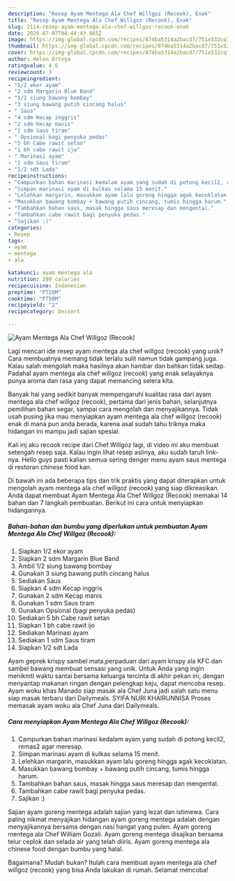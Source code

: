 ```yaml
---
description: "Resep Ayam Mentega Ala Chef Willgoz (Recook), Enak"
title: "Resep Ayam Mentega Ala Chef Willgoz (Recook), Enak"
slug: 2114-resep-ayam-mentega-ala-chef-willgoz-recook-enak
date: 2020-07-07T04:44:43.865Z
image: https://img-global.cpcdn.com/recipes/874ba5314a2bacd7/751x532cq70/ayam-mentega-ala-chef-willgoz-recook-foto-resep-utama.jpg
thumbnail: https://img-global.cpcdn.com/recipes/874ba5314a2bacd7/751x532cq70/ayam-mentega-ala-chef-willgoz-recook-foto-resep-utama.jpg
cover: https://img-global.cpcdn.com/recipes/874ba5314a2bacd7/751x532cq70/ayam-mentega-ala-chef-willgoz-recook-foto-resep-utama.jpg
author: Helen Ortega
ratingvalue: 4.6
reviewcount: 3
recipeingredient:
- "1/2 ekor ayam"
- "2 sdm Margarin Blue Band"
- "1/2 siung bawang bombay"
- "3 siung bawang putih cincang halus"
- " Saus"
- "4 sdm Kecap inggris"
- "2 sdm Kecap manis"
- "1 sdm Saus tiram"
- " Opsional bagi penyuka pedas"
- "5 bh Cabe rawit setan"
- "1 bh cabe rawit ijo"
- " Marinasi ayam"
- "1 sdm Saus tiram"
- "1/2 sdt Lada"
recipeinstructions:
- "Campurkan bahan marinasi kedalam ayam yang sudah di potong kecil2, remas2 agar meresap."
- "Simpan marinasi ayam di kulkas selama 15 menit."
- "Lelehkan margarin, masukkan ayam lalu goreng hingga agak kecoklatan."
- "Masukkan bawang bombay + bawang putih cincang, tumis hingga harum."
- "Tambahkan bahan saus, masak hingga saus meresap dan mengental."
- "Tambahkan cabe rawit bagi penyuka pedas."
- "Sajikan :)"
categories:
- Resep
tags:
- ayam
- mentega
- ala

katakunci: ayam mentega ala 
nutrition: 280 calories
recipecuisine: Indonesian
preptime: "PT28M"
cooktime: "PT50M"
recipeyield: "2"
recipecategory: Dessert

---
```



![Ayam Mentega Ala Chef Willgoz (Recook)](https://img-global.cpcdn.com/recipes/874ba5314a2bacd7/751x532cq70/ayam-mentega-ala-chef-willgoz-recook-foto-resep-utama.jpg)

Lagi mencari ide resep ayam mentega ala chef willgoz (recook) yang unik? Cara membuatnya memang tidak terlalu sulit namun tidak gampang juga. Kalau salah mengolah maka hasilnya akan hambar dan bahkan tidak sedap. Padahal ayam mentega ala chef willgoz (recook) yang enak selayaknya punya aroma dan rasa yang dapat memancing selera kita.

Banyak hal yang sedikit banyak mempengaruhi kualitas rasa dari ayam mentega ala chef willgoz (recook), pertama dari jenis bahan, selanjutnya pemilihan bahan segar, sampai cara mengolah dan menyajikannya. Tidak usah pusing jika mau menyiapkan ayam mentega ala chef willgoz (recook) enak di mana pun anda berada, karena asal sudah tahu triknya maka hidangan ini mampu jadi sajian spesial.

Kali inj aku recook recipe dari Chef Willgoz lagi, di video ini aku membuat setengah resep saja. Kalau ingin lihat resep aslinya, aku sudah taruh link-nya. Hello guys pasti kalian semua sering denger menu ayam saus mentega di restoran chinese food kan.


Di bawah ini ada beberapa tips dan trik praktis yang dapat diterapkan untuk mengolah ayam mentega ala chef willgoz (recook) yang siap dikreasikan. Anda dapat membuat Ayam Mentega Ala Chef Willgoz (Recook) memakai 14 bahan dan 7 langkah pembuatan. Berikut ini cara untuk menyiapkan hidangannya.

<!--inarticleads1-->

##### Bahan-bahan dan bumbu yang diperlukan untuk pembuatan Ayam Mentega Ala Chef Willgoz (Recook):

1. Siapkan 1/2 ekor ayam
1. Siapkan 2 sdm Margarin Blue Band
1. Ambil 1/2 siung bawang bombay
1. Gunakan 3 siung bawang putih cincang halus
1. Sediakan  Saus
1. Siapkan 4 sdm Kecap inggris
1. Gunakan 2 sdm Kecap manis
1. Gunakan 1 sdm Saus tiram
1. Gunakan  Opsional (bagi penyuka pedas)
1. Sediakan 5 bh Cabe rawit setan
1. Siapkan 1 bh cabe rawit ijo
1. Sediakan  Marinasi ayam
1. Sediakan 1 sdm Saus tiram
1. Siapkan 1/2 sdt Lada


Ayam geprek krispy sambel mata,perpaduan dari ayam krispy ala KFC dan sambel bawang membuat sensasi yang unik. Untuk Anda yang ingin menikmti waktu santai bersama keluarga tercinta di akhir pekan ini, dengan menyantap makanan ringan dengan pelengkap keju, dapat mencoba resep. Ayam woku khas Manado siap masak ala Chef Juna jadi salah satu menu siap masak terbaru dari Dailymeals. SYIFA NURI KHAIRUNNISA Proses memasak ayam woku ala Chef Juna dari Dailymeals. 

<!--inarticleads2-->

##### Cara menyiapkan Ayam Mentega Ala Chef Willgoz (Recook):

1. Campurkan bahan marinasi kedalam ayam yang sudah di potong kecil2, remas2 agar meresap.
1. Simpan marinasi ayam di kulkas selama 15 menit.
1. Lelehkan margarin, masukkan ayam lalu goreng hingga agak kecoklatan.
1. Masukkan bawang bombay + bawang putih cincang, tumis hingga harum.
1. Tambahkan bahan saus, masak hingga saus meresap dan mengental.
1. Tambahkan cabe rawit bagi penyuka pedas.
1. Sajikan :)


Sajian ayam goreng mentega adalah sajian yang lezat dan istimewa. Cara paling nikmat menyajikan hidangan ayam goreng mentega adalah dengan menyajikannya bersama dengan nasi hangat yang pulen. Ayam goreng mentega ala Chef William Gozali. Ayam goreng mentega disajikan bersama telur ceplok dan selada air yang telah diiris. Ayam goreng mentega ala chinese food dengan bumbu yang halal. 

Bagaimana? Mudah bukan? Itulah cara membuat ayam mentega ala chef willgoz (recook) yang bisa Anda lakukan di rumah. Selamat mencoba!
